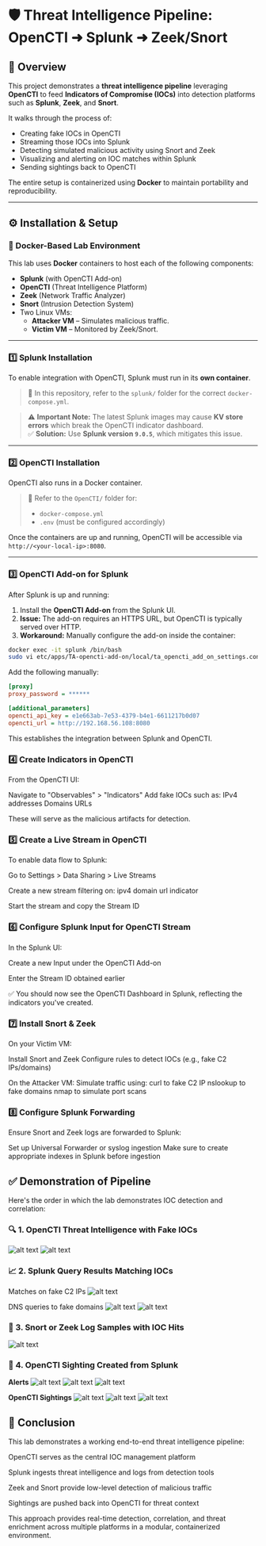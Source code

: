 # 🛡️ Threat Intelligence Pipeline: OpenCTI ➜ Splunk ➜ Zeek/Snort

## 📌 Overview

This project demonstrates a **threat intelligence pipeline** leveraging **OpenCTI** to feed **Indicators of Compromise (IOCs)** into detection platforms such as **Splunk**, **Zeek**, and **Snort**. 

It walks through the process of:
- Creating fake IOCs in OpenCTI
- Streaming those IOCs into Splunk
- Detecting simulated malicious activity using Snort and Zeek
- Visualizing and alerting on IOC matches within Splunk
- Sending sightings back to OpenCTI

The entire setup is containerized using **Docker** to maintain portability and reproducibility.

---

## ⚙️ Installation & Setup

### 🐳 Docker-Based Lab Environment

This lab uses **Docker** containers to host each of the following components:
- **Splunk** (with OpenCTI Add-on)
- **OpenCTI** (Threat Intelligence Platform)
- **Zeek** (Network Traffic Analyzer)
- **Snort** (Intrusion Detection System)
- Two Linux VMs:
  - **Attacker VM** – Simulates malicious traffic.
  - **Victim VM** – Monitored by Zeek/Snort.

---

### 1️⃣ Splunk Installation

To enable integration with OpenCTI, Splunk must run in its **own container**.

> 📁 In this repository, refer to the `splunk/` folder for the correct `docker-compose.yml`.

> ⚠️ **Important Note:** The latest Splunk images may cause **KV store errors** which break the OpenCTI indicator dashboard.  
> ✅ **Solution:** Use **Splunk version `9.0.5`**, which mitigates this issue.

---

### 2️⃣ OpenCTI Installation

OpenCTI also runs in a Docker container.

> 📁 Refer to the `OpenCTI/` folder for:
> - `docker-compose.yml`
> - `.env` (must be configured accordingly)

Once the containers are up and running, OpenCTI will be accessible via `http://<your-local-ip>:8080`.

---

### 3️⃣ OpenCTI Add-on for Splunk

After Splunk is up and running:

1. Install the **OpenCTI Add-on** from the Splunk UI.
2. **Issue:** The add-on requires an HTTPS URL, but OpenCTI is typically served over HTTP.
3. **Workaround:** Manually configure the add-on inside the container:

```bash
docker exec -it splunk /bin/bash
sudo vi etc/apps/TA-opencti-add-on/local/ta_opencti_add_on_settings.conf
```

Add the following manually:

```ini
[proxy]
proxy_password = ******

[additional_parameters]
opencti_api_key = e1e663ab-7e53-4379-b4e1-6611217b0d07
opencti_url = http://192.168.56.108:8080
```

This establishes the integration between Splunk and OpenCTI.

### 4️⃣ Create Indicators in OpenCTI
From the OpenCTI UI:

Navigate to "Observables" > "Indicators"
Add fake IOCs such as:
IPv4 addresses
Domains
URLs

These will serve as the malicious artifacts for detection.

### 5️⃣ Create a Live Stream in OpenCTI
To enable data flow to Splunk:

Go to Settings > Data Sharing > Live Streams

Create a new stream filtering on:
ipv4
domain
url
indicator

Start the stream and copy the Stream ID

### 6️⃣ Configure Splunk Input for OpenCTI Stream
In the Splunk UI:

Create a new Input under the OpenCTI Add-on

Enter the Stream ID obtained earlier

✅ You should now see the OpenCTI Dashboard in Splunk, reflecting the indicators you've created.

### 7️⃣ Install Snort & Zeek
On your Victim VM:

Install Snort and Zeek
Configure rules to detect IOCs (e.g., fake C2 IPs/domains)

On the Attacker VM:
Simulate traffic using:
curl to fake C2 IP
nslookup to fake domains
nmap to simulate port scans

### 8️⃣ Configure Splunk Forwarding
Ensure Snort and Zeek logs are forwarded to Splunk:

Set up Universal Forwarder or syslog ingestion
Make sure to create appropriate indexes in Splunk before ingestion

## ✅ Demonstration of Pipeline
Here's the order in which the lab demonstrates IOC detection and correlation:

### 🔍 1. OpenCTI Threat Intelligence with Fake IOCs
![alt text](image-14.png)
![alt text](image.png)

### 📈 2. Splunk Query Results Matching IOCs
Matches on fake C2 IPs
![alt text](image-3.png)

DNS queries to fake domains
![alt text](image-1.png)
![alt text](image-13.png)


### 🚨 3. Snort or Zeek Log Samples with IOC Hits
![alt text](image-4.png)

### 🔁 4. OpenCTI Sighting Created from Splunk

__Alerts__
![alt text](image-7.png)
![alt text](image-6.png)
![alt text](image-8.png)

__OpenCTI Sightings__
![alt text](image-10.png)
![alt text](image-11.png)
![alt text](image-12.png)

## 🧠 Conclusion
This lab demonstrates a working end-to-end threat intelligence pipeline:

OpenCTI serves as the central IOC management platform

Splunk ingests threat intelligence and logs from detection tools

Zeek and Snort provide low-level detection of malicious traffic

Sightings are pushed back into OpenCTI for threat context

This approach provides real-time detection, correlation, and threat enrichment across multiple platforms in a modular, containerized environment.
